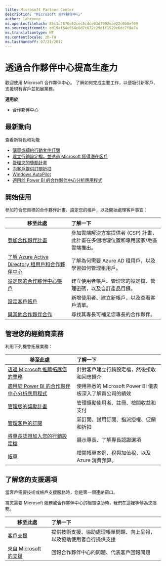 ```yaml
---
title: Microsoft Partner Center
description: "Microsoft 合作夥伴中心"
author: labrenne
ms.openlocfilehash: 85c1c7670e52cec5cdce03d7092eae22c0b0ef09
ms.sourcegitcommit: ed19af64e654c8d7c672c29dff1929c6dc7f8a7a
ms.translationtype: HT
ms.contentlocale: zh-TW
ms.lasthandoff: 07/21/2017
---
```

# <a name="increase-your-productivity-with-partner-center"></a>透過合作夥伴中心提高生產力

歡迎使用 Microsoft 合作夥伴中心。 了解如何完成主要工作，以便吸引新客戶、支援現有客戶並拓展業務。

**適用於**

-  合作夥伴中心 


## <a name="whats-new"></a>最新動向

 查看新特色和功能 

- [購買或續約行動套件訂閱](mpn-get-action-pack.md)
- [建立行銷設定檔，並透過 Microsoft 獲得潛在客戶](referrals.md)
- [管理您的獎勵計畫](manage-your-incentives-in-partner-center.md)
- [向客戶提供訂閱折扣](promotions.md)
- [Windows AutoPilot](autopilot.md)
- [適用於 Power BI 的合作夥伴中心分析應用程式](power-bi-app-for-direct-partners.md)

## <a name="get-started"></a>開始使用

參加符合您目標的合作夥伴計畫、設定您的帳戶，以及開始處理客戶事宜：

| **移至此處**  | **了解一下**  |
|------------|:-------------|
|[參加合作夥伴計畫](enrolling-in-the-csp-program.md)|參加雲端解決方案提供者 (CSP) 計畫，此計畫在多個地理位置和專用國家/地區雲端推出。|
|[了解 Azure Active Directory 租用戶和合作夥伴中心](azure-active-directory-tenants-and-partner-center.md)|了解為何需要 Azure AD 租用戶，以及學習如何管理租用戶。|
|[設定您的合作夥伴中心帳戶](partner-center-account-setup.md)|建立使用者帳戶、管理您的設定檔、管理密碼，以及自訂產品目錄。|
|[設定客戶帳戶](customer-accounts.md)|新增使用者、建立新帳戶，以及查看客戶清單。|
|[與其他合作夥伴合作](work-with-other-partners.md)|尋找其專長可補足您專長的合作夥伴。|

## <a name="manage-your-reseller-business"></a>管理您的經銷商業務

利用下列機會拓展業務：

| **移至此處**  |**了解一下**   |
|------------|:-------------|
|[透過 Microsoft 推薦拓展您的業務](referrals.md)|針對客戶建立行銷設定檔，然後接收和回應轉介|
|[適用於 Power BI 的合作夥伴中心分析應用程式](power-bi-app-for-direct-partners.md)| 使用熟悉的 Microsoft Power BI 儀表板深入了解貴公司的績效|
|[管理您的獎勵計畫](manage-your-incentives-in-partner-center.md)|管理獎勵使用者、註冊、檢閱收益和支付|
|[管理客戶的訂閱](customer-subscriptions.md)|新訂閱、試用訂閱、指派授權、促銷和折扣|
|[將專長認證加入您的行銷設定檔](learn-about-competencies.md)|展示專長、了解專長認證選項|
|[帳單](billing.md)|檢閱帳單案例、稅與加值稅，以及 Azure 消費預算。|

## <a name="understand-your-support-options"></a>了解您的支援選項

當客戶需要技術或帳戶支援服務時，您是第一個連絡窗口。

當您需要 Microsoft 服務或合作夥伴中心的相關協助時，我們在這裡等候為您服務。 

| **移至此處**  | **了解一下**  |
|------------|:-------------|
|[客戶支援](customer-support.md)|提供技術支援、協助處理帳單問題、向上呈報，以及協助使用者自行提供支援|
|[來自 Microsoft 的支援](support-from-microsoft--.md)|回報合作夥伴中心的問題、代表客戶回報問題|